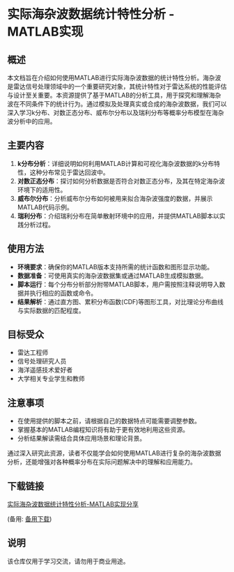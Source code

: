 # 实际海杂波数据统计特性分析 - MATLAB实现

## 概述

本文档旨在介绍如何使用MATLAB进行实际海杂波数据的统计特性分析。海杂波是雷达信号处理领域中的一个重要研究对象，其统计特性对于雷达系统的性能评估与设计至关重要。本资源提供了基于MATLAB的分析工具，用于探究和理解海杂波在不同条件下的统计行为。通过模拟及处理真实或合成的海杂波数据，我们可以深入学习k分布、对数正态分布、威布尔分布以及瑞利分布等概率分布模型在海杂波分析中的应用。

## 主要内容

1. **k分布分析**：详细说明如何利用MATLAB计算和可视化海杂波数据的k分布特性，这种分布常见于雷达回波中。
2. **对数正态分布**：探讨如何分析数据是否符合对数正态分布，及其在特定海杂波环境下的适用性。
3. **威布尔分布**：分析威布尔分布如何被用来拟合海杂波强度的数据，并展示MATLAB代码示例。
4. **瑞利分布**：介绍瑞利分布在简单散射环境中的应用，并提供MATLAB脚本以实践分析过程。

## 使用方法

- **环境要求**：确保你的MATLAB版本支持所需的统计函数和图形显示功能。
- **数据准备**：可使用真实的海杂波数据集或通过MATLAB生成模拟数据。
- **脚本运行**：每个分布分析部分附带MATLAB脚本，用户需按照注释说明导入数据并执行相应的函数或命令。
- **结果解析**：通过直方图、累积分布函数(CDF)等图形工具，对比理论分布曲线与实际数据的匹配程度。

## 目标受众

- 雷达工程师
- 信号处理研究人员
- 海洋遥感技术爱好者
- 大学相关专业学生和教师

## 注意事项

- 在使用提供的脚本之前，请根据自己的数据特点可能需要调整参数。
- 掌握基本的MATLAB编程知识将有助于更有效地利用这些资源。
- 分析结果解读需结合具体应用场景和理论背景。

通过深入研究此资源，读者不仅能学会如何使用MATLAB进行复杂的海杂波数据分析，还能增强对各种概率分布在实际问题解决中的理解和应用能力。

## 下载链接
[实际海杂波数据统计特性分析-MATLAB实现分享](https://pan.quark.cn/s/7432e6d74ec8) 

(备用: [备用下载](https://pan.baidu.com/s/18QOmkFHVYI1pmL4ZYcPmEw?pwd=1234))

## 说明

该仓库仅用于学习交流，请勿用于商业用途。
